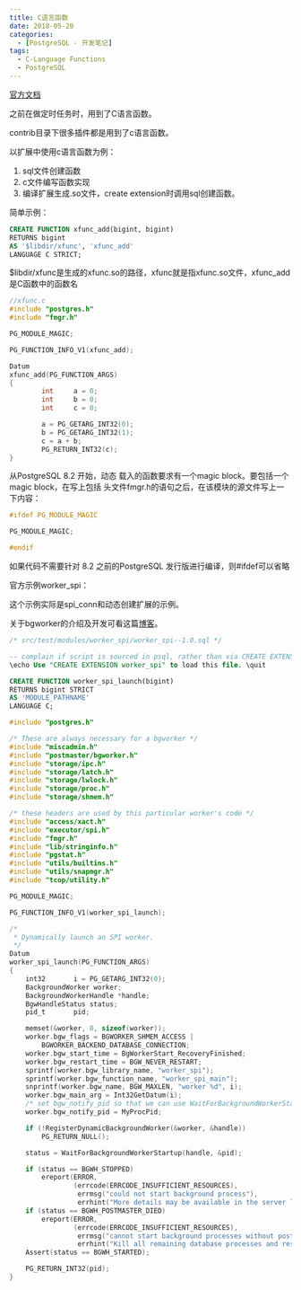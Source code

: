```yaml
---
title: C语言函数
date: 2018-05-20 
categories: 
  - [PostgreSQL - 开发笔记]
tags: 
  - C-Language Functions
  - PostgreSQL
---
```




[官方文档](https://www.postgresql.org/docs/current/static/xfunc-c.html)

之前在做定时任务时，用到了C语言函数。

contrib目录下很多插件都是用到了c语言函数。

以扩展中使用c语言函数为例：

1. sql文件创建函数
2. c文件编写函数实现
3. 编译扩展生成.so文件，create extension时调用sql创建函数。

简单示例：

```sql
CREATE FUNCTION xfunc_add(bigint, bigint)
RETURNS bigint 
AS '$libdir/xfunc', 'xfunc_add'
LANGUAGE C STRICT;
```

$libdir/xfunc是生成的xfunc.so的路径，xfunc就是指xfunc.so文件，xfunc_add是C函数中的函数名

```c
//xfunc.c
#include "postgres.h"
#include "fmgr.h"

PG_MODULE_MAGIC;

PG_FUNCTION_INFO_V1(xfunc_add);

Datum
xfunc_add(PG_FUNCTION_ARGS)
{
        int     a = 0;
        int     b = 0;
        int     c = 0;

        a = PG_GETARG_INT32(0);
        b = PG_GETARG_INT32(1);
        c = a + b;
        PG_RETURN_INT32(c);
}
```

从PostgreSQL 8.2 开始，动态 载入的函数要求有一个magic block。要包括一个 magic block，在写上包括 头文件fmgr.h的语句之后，在该模块的源文件写上一下内容：

```c
#ifdef PG_MODULE_MAGIC

PG_MODULE_MAGIC;

#endif
```

如果代码不需要针对 8.2 之前的PostgreSQL 发行版进行编译，则#ifdef可以省略 

官方示例worker_spi：

这个示例实际是spi_conn和动态创建扩展的示例。

关于bgworker的介绍及开发可看这篇[博客](https://yonj1e.github.io/young/bgworker/)。

```sql
/* src/test/modules/worker_spi/worker_spi--1.0.sql */

-- complain if script is sourced in psql, rather than via CREATE EXTENSION
\echo Use "CREATE EXTENSION worker_spi" to load this file. \quit

CREATE FUNCTION worker_spi_launch(bigint)
RETURNS bigint STRICT
AS 'MODULE_PATHNAME'
LANGUAGE C;
```

```c
#include "postgres.h"

/* These are always necessary for a bgworker */
#include "miscadmin.h"
#include "postmaster/bgworker.h"
#include "storage/ipc.h"
#include "storage/latch.h"
#include "storage/lwlock.h"
#include "storage/proc.h"
#include "storage/shmem.h"

/* these headers are used by this particular worker's code */
#include "access/xact.h"
#include "executor/spi.h"
#include "fmgr.h"
#include "lib/stringinfo.h"
#include "pgstat.h"
#include "utils/builtins.h"
#include "utils/snapmgr.h"
#include "tcop/utility.h"

PG_MODULE_MAGIC;

PG_FUNCTION_INFO_V1(worker_spi_launch);

/*
 * Dynamically launch an SPI worker.
 */
Datum
worker_spi_launch(PG_FUNCTION_ARGS)
{
	int32		i = PG_GETARG_INT32(0);
	BackgroundWorker worker;
	BackgroundWorkerHandle *handle;
	BgwHandleStatus status;
	pid_t		pid;

	memset(&worker, 0, sizeof(worker));
	worker.bgw_flags = BGWORKER_SHMEM_ACCESS |
		BGWORKER_BACKEND_DATABASE_CONNECTION;
	worker.bgw_start_time = BgWorkerStart_RecoveryFinished;
	worker.bgw_restart_time = BGW_NEVER_RESTART;
	sprintf(worker.bgw_library_name, "worker_spi");
	sprintf(worker.bgw_function_name, "worker_spi_main");
	snprintf(worker.bgw_name, BGW_MAXLEN, "worker %d", i);
	worker.bgw_main_arg = Int32GetDatum(i);
	/* set bgw_notify_pid so that we can use WaitForBackgroundWorkerStartup */
	worker.bgw_notify_pid = MyProcPid;

	if (!RegisterDynamicBackgroundWorker(&worker, &handle))
		PG_RETURN_NULL();

	status = WaitForBackgroundWorkerStartup(handle, &pid);

	if (status == BGWH_STOPPED)
		ereport(ERROR,
				(errcode(ERRCODE_INSUFFICIENT_RESOURCES),
				 errmsg("could not start background process"),
				 errhint("More details may be available in the server log.")));
	if (status == BGWH_POSTMASTER_DIED)
		ereport(ERROR,
				(errcode(ERRCODE_INSUFFICIENT_RESOURCES),
				 errmsg("cannot start background processes without postmaster"),
				 errhint("Kill all remaining database processes and restart the database.")));
	Assert(status == BGWH_STARTED);

	PG_RETURN_INT32(pid);
}
```

